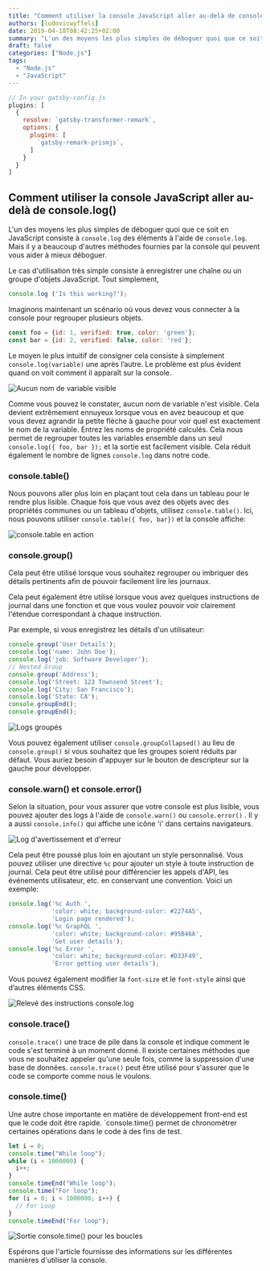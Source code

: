 ```yaml
---
title: "Comment utiliser la console JavaScript aller au-delà de console.log()"
authors: [ludovicwyffels]
date: 2019-04-18T08:42:25+02:00
summary: "L'un des moyens les plus simples de déboguer quoi que ce soit en JavaScript consiste à `console.log` des éléments"
draft: false
categories: ["Node.js"]
tags:
  - "Node.js"
  - "JavaScript"
---
```


```javascript
// In your gatsby-config.js
plugins: [
  {
    resolve: `gatsby-transformer-remark`,
    options: {
      plugins: [
        `gatsby-remark-prismjs`,
      ]
    }
  }
]
```

## Comment utiliser la console JavaScript aller au-delà de console.log()

L'un des moyens les plus simples de déboguer quoi que ce soit en JavaScript consiste à `console.log` des éléments à l'aide de `console.log`. Mais il y a beaucoup d'autres méthodes fournies par la console qui peuvent vous aider à mieux déboguer.

Le cas d'utilisation très simple consiste à enregistrer une chaîne ou un groupe d'objets JavaScript. Tout simplement,

```js
console.log ('Is this working?');
```

Imaginons maintenant un scénario où vous devez vous connecter à la console pour regrouper plusieurs objets.

```js
const foo = {id: 1, verified: true, color: 'green'};
const bar = {id: 2, verified: false, color: 'red'};
```

Le moyen le plus intuitif de consigner cela consiste à simplement `console.log(variable)` une après l’autre. Le problème est plus évident quand on voit comment il apparaît sur la console.

![Aucun nom de variable visible]()

Comme vous pouvez le constater, aucun nom de variable n'est visible. Cela devient extrêmement ennuyeux lorsque vous en avez beaucoup et que vous devez agrandir la petite flèche à gauche pour voir quel est exactement le nom de la variable. Entrez les noms de propriété calculés. Cela nous permet de regrouper toutes les variables ensemble dans un seul `console.log({ foo, bar });` et la sortie est facilement visible. Cela réduit également le nombre de lignes `console.log` dans notre code.

### console.table()

Nous pouvons aller plus loin en plaçant tout cela dans un tableau pour le rendre plus lisible. Chaque fois que vous avez des objets avec des propriétés communes ou un tableau d'objets, utilisez `console.table()`. Ici, nous pouvons utiliser `console.table({ foo, bar})` et la console affiche:

![console.table en action]()

### console.group()

Cela peut être utilisé lorsque vous souhaitez regrouper ou imbriquer des détails pertinents afin de pouvoir facilement lire les journaux.

Cela peut également être utilisé lorsque vous avez quelques instructions de journal dans une fonction et que vous voulez pouvoir voir clairement l'étendue correspondant à chaque instruction.

Par exemple, si vous enregistrez les détails d'un utilisateur:

```js
console.group('User Details');
console.log('name: John Doe');
console.log('job: Software Developer');
// Nested Group
console.group('Address');
console.log('Street: 123 Townsend Street');
console.log('City: San Francisco');
console.log('State: CA');
console.groupEnd();
console.groupEnd();
```

![Logs groupés]()

Vous pouvez également utiliser `console.groupCollapsed()` au lieu de `console.group()` si vous souhaitez que les groupes soient réduits par défaut. Vous auriez besoin d'appuyer sur le bouton de descripteur sur la gauche pour développer.

### console.warn() et console.error()

Selon la situation, pour vous assurer que votre console est plus lisible, vous pouvez ajouter des logs à l'aide de `console.warn()` ou `console.error()` . Il y a aussi `console.info()` qui affiche une icône 'i' dans certains navigateurs.

![Log d'avertissement et d'erreur]()

Cela peut être poussé plus loin en ajoutant un style personnalisé. Vous pouvez utiliser une directive `%c` pour ajouter un style à toute instruction de journal. Cela peut être utilisé pour différencier les appels d'API, les événements utilisateur, etc. en conservant une convention. Voici un exemple:

```js
console.log('%c Auth ', 
            'color: white; background-color: #2274A5', 
            'Login page rendered');
console.log('%c GraphQL ', 
            'color: white; background-color: #95B46A', 
            'Get user details');
console.log('%c Error ', 
            'color: white; background-color: #D33F49', 
            'Error getting user details');
```

Vous pouvez également modifier la `font-size` et le `font-style` ainsi que d’autres éléments CSS.

![Relevé des instructions console.log]()

### console.trace()

`console.trace()` une trace de pile dans la console et indique comment le code s'est terminé à un moment donné. Il existe certaines méthodes que vous ne souhaitez appeler qu'une seule fois, comme la suppression d'une base de données. `console.trace()` peut être utilisé pour s'assurer que le code se comporte comme nous le voulons.

### console.time()

Une autre chose importante en matière de développement front-end est que le code doit être rapide. `console.time() permet de chronométrer certaines opérations dans le code à des fins de test.
```js
let i = 0;
console.time("While loop");
while (i < 1000000) {
  i++;
}
console.timeEnd("While loop");
console.time("For loop");
for (i = 0; i < 1000000; i++) {
  // For Loop
}
console.timeEnd("For loop");
```

![Sortie console.time() pour les boucles]()

Espérons que l'article fournisse des informations sur les différentes manières d'utiliser la console.
